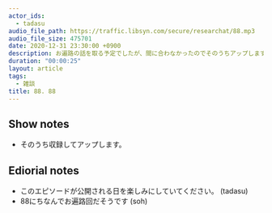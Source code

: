 ```yaml
---
actor_ids:
  - tadasu
audio_file_path: https://traffic.libsyn.com/secure/researchat/88.mp3
audio_file_size: 475701
date: 2020-12-31 23:30:00 +0900
description: お遍路の話を取る予定でしたが、間に合わなかったのでそのうちアップします。
duration: "00:00:25"
layout: article
tags:
  - 雑談
title: 88. 88
---
```


## Show notes
- そのうち収録してアップします。

## Ediorial notes
- このエピソードが公開される日を楽しみにしていてください。 (tadasu)
- 88にちなんでお遍路回だそうです (soh)
